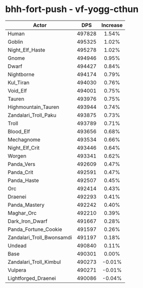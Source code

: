# bhh-fort-push - vf-yogg-cthun
| Actor | DPS | Increase |
|---|:---:|:---:|
|Human|497828|1.54%|
|Goblin|495325|1.02%|
|Night_Elf_Haste|495278|1.02%|
|Gnome|494946|0.95%|
|Dwarf|494427|0.84%|
|Nightborne|494174|0.79%|
|Kul_Tiran|494030|0.76%|
|Void_Elf|494001|0.75%|
|Tauren|493976|0.75%|
|Highmountain_Tauren|493944|0.74%|
|Zandalari_Troll_Paku|493875|0.73%|
|Troll|493789|0.71%|
|Blood_Elf|493656|0.68%|
|Mechagnome|493534|0.66%|
|Night_Elf_Crit|493446|0.64%|
|Worgen|493341|0.62%|
|Panda_Vers|492609|0.47%|
|Panda_Crit|492591|0.47%|
|Panda_Haste|492507|0.45%|
|Orc|492414|0.43%|
|Draenei|492293|0.41%|
|Panda_Mastery|492242|0.40%|
|Maghar_Orc|492210|0.39%|
|Dark_Iron_Dwarf|491667|0.28%|
|Panda_Fortune_Cookie|491597|0.26%|
|Zandalari_Troll_Bwonsamdi|491197|0.18%|
|Undead|490840|0.11%|
|Base|490301|0.00%|
|Zandalari_Troll_Kimbul|490273|-0.01%|
|Vulpera|490271|-0.01%|
|Lightforged_Draenei|490086|-0.04%|
